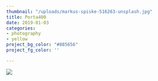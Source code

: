 ```yaml
---
thumbnail: "/uploads/markus-spiske-516263-unsplash.jpg"
title: Porta400
date: 2019-01-03
categories:
- photography
- yellow
project_bg_color: "#885656"
project_fg_color: ''

---
```

![](/uploads/markus-spiske-516263-unsplash.jpg)